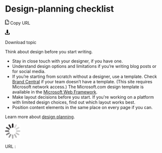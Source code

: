 ﻿# Design-planning checklist

![Copy URL](media/design-planning-checklist/Copy.png)
Copy URL

![Download](media/design-planning-checklist/Download.png)

Download topic

Think about design before you start writing.

  - Stay in close touch with your designer, if you have one.
  - Understand design options and limitations if you’re writing blog posts or for social media.
  - If you’re starting from scratch without a designer, use a template. Check [Brand Central](https://microsoft.sharepoint.com/teams/BrandCentral/Search/Pages/BCTemplatesResults.aspx?k=microsoft) if your team doesn’t have a template. (This site requires Microsoft network access.) The Microsoft.com design template is available in the [Microsoft Web Framework](http://getmwf.com/). 
  - Make
    layout decisions before you start. If you're working on a platform with
    limited design choices, find out which layout works best. 
  - Position content elements in the same place on every page if you can. 

Learn more about [design planning](https://worldready.cloudapp.net/Styleguide/Read?id=2700&topicid=36377).

![In progress](media/design-planning-checklist/activity-large.gif)

URL :
